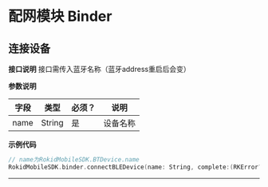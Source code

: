 # 配网模块 Binder
## 连接设备

**接口说明** 接口需传入蓝牙名称（蓝牙address重启后会变）

**参数说明**

| 字段    | 类型   | 必须？| 说明 |
| ------ | ----- | ----- | ----- |
| name | String | 是 | 设备名称 |

**示例代码**

```swift
// name为RokidMobileSDK.BTDevice.name
RokidMobileSDK.binder.connectBLEDevice(name: String, complete:(RKError?)->Void)
```

---

